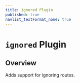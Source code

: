 ```yaml
---
title: ignored Plugin
published: true
navlist_textFormat_none: true
---
```


# `ignored` Plugin

<div class="docs-link_table">
  <a class="view-in-repo" href="https://github.com/scullyio/scully/blob/main/libs/scully/src/lib/routerPlugins/ignoredRoutePlugin.ts"></a>
</div>

## Overview

Adds support for ignoring routes.

